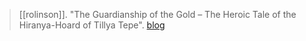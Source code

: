 > [[rolinson]]. "The Guardianship of the Gold – The Heroic Tale of the Hiranya-Hoard of Tillya Tepe". [blog](https://aryaakasha.com/2019/09/14/the-guardianship-of-the-gold-the-heroic-tale-of-the-hiranya-hoard-of-tillya-tepe/)